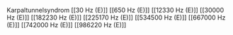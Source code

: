Karpaltunnelsyndrom
[[30 Hz (E)]]
[[650 Hz (E)]]
[[12330 Hz (E)]]
[[30000 Hz (E)]]
[[182230 Hz (E)]]
[[225170 Hz (E)]]
[[534500 Hz (E)]]
[[667000 Hz (E)]]
[[742000 Hz (E)]]
[[986220 Hz (E)]]